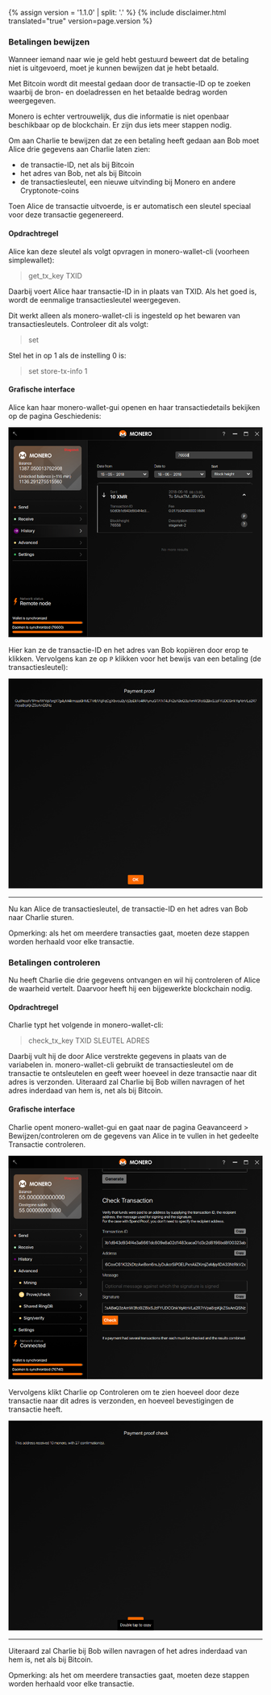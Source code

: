 {% assign version = '1.1.0' | split: '.' %}
{% include disclaimer.html translated="true" version=page.version %}
### Betalingen bewijzen

Wanneer iemand naar wie je geld hebt gestuurd beweert dat de betaling niet is uitgevoerd, moet je kunnen bewijzen dat je hebt betaald.

Met Bitcoin wordt dit meestal gedaan door de transactie-ID op te zoeken waarbij de bron- en doeladressen
en het betaalde bedrag worden weergegeven.

Monero is echter vertrouwelijk, dus die informatie is niet openbaar beschikbaar op de blockchain. Er zijn dus iets meer
stappen nodig.

Om aan Charlie te bewijzen dat ze een betaling heeft gedaan aan Bob moet Alice drie gegevens aan Charlie laten zien:

- de transactie-ID, net als bij Bitcoin
- het adres van Bob, net als bij Bitcoin
- de transactiesleutel, een nieuwe uitvinding bij Monero en andere Cryptonote-coins

Toen Alice de transactie uitvoerde, is er automatisch een sleutel speciaal voor deze transactie gegenereerd.

#### Opdrachtregel

Alice kan deze sleutel als volgt opvragen in monero-wallet-cli (voorheen simplewallet):

> get_tx_key TXID

Daarbij voert Alice haar transactie-ID in in plaats van TXID. Als het goed is, wordt de eenmalige transactiesleutel
weergegeven.

Dit werkt alleen als monero-wallet-cli is ingesteld op het bewaren van transactiesleutels. Controleer dit als volgt:

> set

Stel het in op 1 als de instelling 0 is:

> set store-tx-info 1

#### Grafische interface

Alice kan haar monero-wallet-gui openen en haar transactiedetails bekijken op de pagina Geschiedenis:

![Geschiedenis](png/prove-payment/history.png)

Hier kan ze de transactie-ID en het adres van Bob kopiëren door erop te klikken.
Vervolgens kan ze op `P` klikken voor het bewijs van een betaling (de transactiesleutel):

![Bewijs van betaling](png/prove-payment/payment-proof.png)


---

Nu kan Alice de transactiesleutel, de transactie-ID en het adres van Bob naar Charlie sturen.

Opmerking: als het om meerdere transacties gaat, moeten deze stappen worden herhaald voor elke transactie.

### Betalingen controleren

Nu heeft Charlie die drie gegevens ontvangen en wil hij controleren of Alice de waarheid vertelt. Daarvoor heeft hij een bijgewerkte
blockchain nodig.

#### Opdrachtregel

Charlie typt het volgende in monero-wallet-cli:

> check_tx_key TXID SLEUTEL ADRES

Daarbij vult hij de door Alice verstrekte gegevens in plaats van de variabelen in. monero-wallet-cli gebruikt de transactiesleutel
om de transactie te ontsleutelen en geeft weer hoeveel in deze transactie naar dit adres is verzonden. Uiteraard
zal Charlie bij Bob willen navragen of het adres inderdaad van hem is, net als bij Bitcoin.

#### Grafische interface

Charlie opent monero-wallet-gui en gaat naar de pagina Geavanceerd > Bewijzen/controleren om de gegevens van Alice in te vullen in het gedeelte Transactie controleren.

![Check payment](png/prove-payment/check-payment.png)

Vervolgens klikt Charlie op Controleren om te zien hoeveel door deze transactie naar dit adres is verzonden, en hoeveel bevestigingen de transactie heeft.

![Betaling gecontroleerd](png/prove-payment/payment-checked.png)


---

Uiteraard zal Charlie bij Bob willen navragen of het adres inderdaad van hem is, net als bij Bitcoin.

Opmerking: als het om meerdere transacties gaat, moeten deze stappen worden herhaald voor elke transactie.
